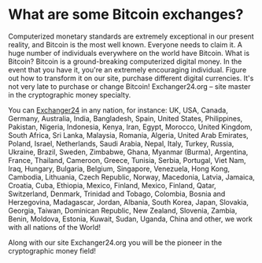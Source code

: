 # What are some Bitcoin exchanges?
Computerized monetary standards are extremely exceptional in our present reality, and Bitcoin is the most well known. Everyone needs to claim it. A huge number of individuals everywhere on the world have Bitcoin. What is Bitcoin? Bitcoin is a ground-breaking computerized digital money. In the event that you have it, you're an extremely encouraging individual. Figure out how to transform it on our site, purchase different digital currencies. It's not very late to purchase or change Bitcoin! Exchanger24.org – site master in the cryptographic money specialty.


You can [Exchanger24](https://exchanger24.org/) in any nation, for instance: UK, USA, Canada, Germany, Australia, India, Bangladesh, Spain, United States, Philippines, Pakistan, Nigeria, Indonesia, Kenya, Iran, Egypt, Morocco, United Kingdom, South Africa, Sri Lanka, Malaysia, Romania, Algeria, United Arab Emirates, Poland, Israel, Netherlands, Saudi Arabia, Nepal, Italy, Turkey, Russia, Ukraine, Brazil, Sweden, Zimbabwe, Ghana, Myanmar (Burma), Argentina, France, Thailand, Cameroon, Greece, Tunisia, Serbia, Portugal, Viet Nam, Iraq, Hungary, Bulgaria, Belgium, Singapore, Venezuela, Hong Kong, Cambodia, Lithuania, Czech Republic, Norway, Macedonia, Latvia, Jamaica, Croatia, Cuba, Ethiopia, Mexico, Finland, Mexico, Finland, Qatar, Switzerland, Denmark, Trinidad and Tobago, Colombia, Bosnia and Herzegovina, Madagascar, Jordan, Albania, South Korea, Japan, Slovakia, Georgia, Taiwan, Dominican Republic, New Zealand, Slovenia, Zambia, Benin, Moldova, Estonia, Kuwait, Sudan, Uganda, China and other, we work with all nations of the World!


Along with our site Exchanger24.org you will be the pioneer in the cryptographic money field!
